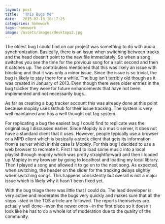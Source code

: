 ```yaml
---
layout: post
title:  "This Bugs Me"
date:   2015-02-10 10:17:25
categories: homework
tags: homework
image: /assets/images/desktopx2.jpg
---
```


The oldest bug I could find on our project was something to do with audio synchronization. Basically, there is an issue when switching between tracks and the head doesn't point to the new file immediately. So when a song switches you see the time for the previous song for a split second and then it catches up. The contributers mentioned that this was likely an issue with blocking and that it was only a minor issue. Since the issue is so trivial, the bug is likely to stay there for a while. The bug isn't terribly old though as it was created in January of 2013. Even though there were older entries in the bug tracker they were for future enhancements that have not been implemented and not necessarily bugs.

As far as creating a bug tracker account this was already done at this point because mopidy uses Github for their issue tracking. The system is very well maintained and has a well thought out tag system. 

For replicating a bug the easiest bug I could find to replicate was the original bug I discussed earlier. Since Mopidy is a music server, it does not have a standard client that it uses. However, people typically use a browser or a MPD client which is basically a stock client that gets its information from a server which in this case is Mopidy. For this bug I decided to use a web browser to recreate it. First I had to load some music into a local playlist through mopidy which was pretty straightforward and then I loaded up Mopidy in my browser by going to localhost and loading my local library. Then I played a song and allowed it to go on to the next song. As expected, when switching, the header on the slider for the tracking delays slightly when switching songs. This happens consistently but overall is not a major issue which is likely why it hasn't been fixed yet.

With the bug triage there was little that I could do. The lead developer is very active and moderates the bugs very quickly and makes sure that all the steps listed in the TOS article are followed. The reports themselves are actually well done--even the newer ones--in the first place so it doesn't look like he has to do a whole lot of moderation due to the quality of the community. 